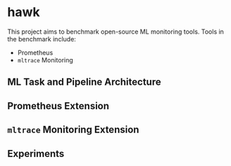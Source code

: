 # hawk

This project aims to benchmark open-source ML monitoring tools. Tools in the benchmark include:

* Prometheus
* `mltrace` Monitoring

## ML Task and Pipeline Architecture

## Prometheus Extension

## `mltrace` Monitoring Extension

## Experiments

